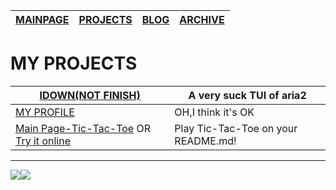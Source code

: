 | [MAINPAGE](https://find-nick.github.io/) | [PROJECTS](https://find-nick.github.io/projects) | [BLOG](https://find-nick.github.io/blog) | [ARCHIVE](https://find-nick.github.io/archive) |
| :--------------------------------------- | :----------------------------------------------- | :--------------------------------------- | ------------------------------------------------------------ |


# MY PROJECTS

| [IDOWN(NOT FINISH)](https://github.com/Find-NICK/IDOWN)      | A very suck TUI of aria2            |
| ------------------------------------------------------------ | ----------------------------------- |
| [MY PROFILE](https://github.com/Find-NICK/Find-NICK)         | OH,I think it's OK                  |
| [Main Page-Tic-Tac-Toe](https://github.com/Find-NICK/Tic-Tac-Toe) OR [Try it online](https://find-nick.github.io/projects/tic-tac-toe/) | Play Tic-Tac-Toe on your README.md! |











---

![](https://img.shields.io/badge/MADE%20WITH-MARKDOWN-lightgrey)![](https://img.shields.io/badge/BULIT%20WITH-%E2%9D%A4%EF%B8%8F%E2%80%8DLOVE-red)
